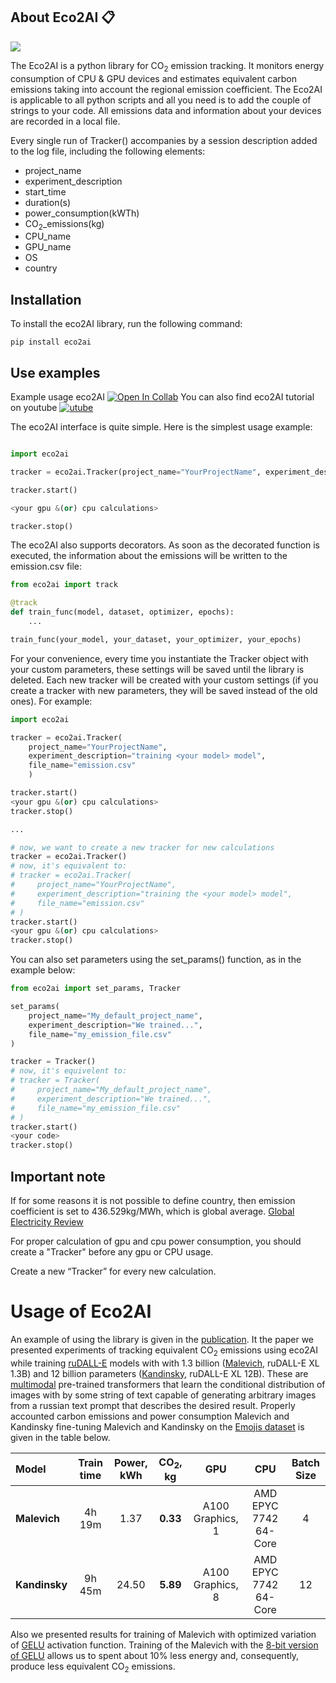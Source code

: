 ## About Eco2AI :clipboard: <a name="1"></a> 

<img src=https://github.com/sb-ai-lab/Eco2AI/blob/main/images/eco2ai_logo_cut.jpg />

The Eco2AI is a python library for CO<sub>2</sub> emission tracking. It monitors energy consumption of CPU & GPU devices and estimates equivalent carbon emissions taking into account the regional emission coefficient. 
The Eco2AI is applicable to all python scripts and all you need is to add the couple of strings to your code. All emissions data and information about your devices are recorded in a local file. 

Every single run of Tracker() accompanies by a session description added to the log file, including the following elements:
                              

+ project_name
+ experiment_description
+ start_time
+ duration(s)
+ power_consumption(kWTh)
+ CO<sub>2</sub>_emissions(kg)
+ CPU_name
+ GPU_name
+ OS
+ country

##  Installation <a name="2"></a> 
To install the eco2AI library, run the following command:

```
pip install eco2ai
```

## Use examples <a name="3"></a> 

Example usage eco2AI [![Open In Collab](https://colab.research.google.com/assets/colab-badge.svg)](https://colab.research.google.com/drive/1hn0DQiKHeyXwvOOR3UEXaGsD6DqVm6b7?authuser=1)
You can also find eco2AI tutorial on youtube [![utube](https://img.shields.io/youtube/views/-fegQpA2gPg?label=eco2AI&style=social)](https://www.youtube.com/watch?v=-fegQpA2gPg&ab_channel=AIRIInstitute)

The eco2AI interface is quite simple. Here is the simplest usage example:

```python

import eco2ai

tracker = eco2ai.Tracker(project_name="YourProjectName", experiment_description="training the <your model> model")

tracker.start()

<your gpu &(or) cpu calculations>

tracker.stop()
```

The eco2AI also supports decorators. As soon as the decorated function is executed, the information about the emissions will be written to the emission.csv file:

```python
from eco2ai import track

@track
def train_func(model, dataset, optimizer, epochs):
    ...

train_func(your_model, your_dataset, your_optimizer, your_epochs)
```

For your convenience, every time you instantiate the Tracker object with your custom parameters, these settings will be saved until the library is deleted. Each new tracker will be created with your custom settings (if you create a tracker with new parameters, they will be saved instead of the old ones). For example:

```python
import eco2ai

tracker = eco2ai.Tracker(
    project_name="YourProjectName", 
    experiment_description="training <your model> model",
    file_name="emission.csv"
    )

tracker.start()
<your gpu &(or) cpu calculations>
tracker.stop()

...

# now, we want to create a new tracker for new calculations
tracker = eco2ai.Tracker()
# now, it's equivalent to:
# tracker = eco2ai.Tracker(
#     project_name="YourProjectName", 
#     experiment_description="training the <your model> model",
#     file_name="emission.csv"
# )
tracker.start()
<your gpu &(or) cpu calculations>
tracker.stop()

```

You can also set parameters using the set_params() function, as in the example below:

```python
from eco2ai import set_params, Tracker

set_params(
    project_name="My_default_project_name",
    experiment_description="We trained...",
    file_name="my_emission_file.csv"
)

tracker = Tracker()
# now, it's equivelent to:
# tracker = Tracker(
#     project_name="My_default_project_name",
#     experiment_description="We trained...",
#     file_name="my_emission_file.csv"
# )
tracker.start()
<your code>
tracker.stop()
```



<!-- There is [sber_emission_tracker_guide.ipynb](https://github.com/vladimir-laz/AIRIEmisisonTracker/blob/704ff88468f6ad403d69a63738888e1a3c41f59b/guide/sber_emission_tracker_guide.ipynb)  - useful jupyter notebook with more examples and notes. We highly recommend to check it out beforehand. -->
## Important note <a name="4"></a> 

If for some reasons it is not possible to define country, then emission coefficient is set to 436.529kg/MWh, which is global average.
[Global Electricity Review](https://ember-climate.org/insights/research/global-electricity-review-2022/#supporting-material-downloads)

For proper calculation of gpu and cpu power consumption, you should create a "Tracker" before any gpu or CPU usage.

Create a new “Tracker” for every new calculation.

# Usage of Eco2AI

An example of using the library is given in the [publication](https://arxiv.org/abs/2208.00406). It the paper we presented experiments of tracking equivalent CO<sub>2</sub> emissions using eco2AI while training [ruDALL-E](https://github.com/sberbank-ai/ru-dalle) models with with 1.3 billion ([Malevich](https://habr.com/ru/company/sberbank/blog/589673/), ruDALL-E XL 1.3B) and 12 billion parameters ([Kandinsky](https://github.com/sberbank-ai/ru-dalle), ruDALL-E XL 12B). These are [multimodal](https://arxiv.org/abs/2202.10435) pre-trained transformers that learn the conditional distribution of images with by some string of text capable of generating arbitrary images from a russian text prompt that describes the desired result.
Properly accounted carbon emissions and power consumption Malevich and Kandinsky fine-tuning Malevich and Kandinsky on the [Emojis dataset](https://arxiv.org/abs/2112.02448) is given in the table below.
   
   | **Model** | **Train time** | **Power, kWh** | **CO<sub>2</sub>, kg** | **GPU** | **CPU** | **Batch Size** |
   |:----------|:-------------:|:------:| :-----: |:-----:|:------:|:------:|
   | **Malevich**| 4h 19m | 1.37 | **0.33** | A100 Graphics, 1 | AMD EPYC 7742 64-Core | 4 |
   | **Kandinsky** | 9h 45m | 24.50 | **5.89** | A100 Graphics, 8 | AMD EPYC 7742 64-Core | 12 |

Also we presented results for training of Malevich with optimized variation of [GELU](https://arxiv.org/abs/1606.08415) activation function. Training of the Malevich with the [8-bit version of GELU](https://arxiv.org/abs/2110.02861) allows us to spent about 10\% less energy and, consequently, produce less equivalent CO<sub>2</sub> emissions.
